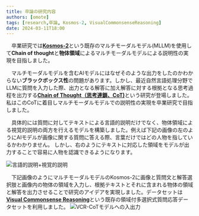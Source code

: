 ```yaml
---
title: 卒論の研究内容
authors: [omote]
tags: [research,卒論, Kosmos-2, VisualCommonsenseReasoning]
date: 2024-03-11T18:00
---
```




　卒業研究では[**Kosmos-2**](https://arxiv.org/abs/2306.14824)という既存のマルチモーダルモデル(MLLM)を使用して**Chain of thought**と**物体領域**によるマルチモーダルモデルによる説明性の実現を目指しました。

　マルチモーダルモデルを含むAIモデルにはなぜそのような出力をしたのかわからない**ブラックボックス性**の問題があります。しかし、最近自然言語処理分野でLLMに質問を入力した際、出力となる解答に加え解答に対する根拠となる思考過程を出力する[**Chain of Thought（思考連鎖、CoT)**](https://proceedings.neurips.cc/paper_files/paper/2022/hash/9d5609613524ecf4f15af0f7b31abca4-Abstract-Conference.html)という研究が登場しました。私はこのCoTに着目しマルチモーダルモデルでの説明性の実現を卒業研究で目指しました。

　具体的には質問に対してテキストによる言語的説明だけでなく、物体領域による視覚的説明の両方を行えるモデルを構築しました。例えば下記の画像の左のようにAIモデルが画像に関する質問に答える際、言葉だけではどの人物を指しているかわかりません。
しかし、右のようにテキストに対応した領域をモデルが出力することで容易に人物を認識できるようになります。

![言語的説明+視覚的説明](./言語的説明+視覚的説明.png)


　下記画像のようにマルチモーダルモデルのKosmos-2に画像と質問文と解答選択肢と画像内の物体の領域を入力し、根拠テキストとそれに含まれる物体の領域と解答を出力させることで研究のアイデアを実現しました。データセットは[**Visual Commonsense Reasoning**](https://openaccess.thecvf.com/content_CVPR_2019/html/Zellers_From_Recognition_to_Cognition_Visual_Commonsense_Reasoning_CVPR_2019_paper.html)という既存の領域付多選択式質問応答データセットを利用しました。
![VCR-CoTモデルへの入出力](./VCR-CoTモデルへの入出力.png)




<!-- export const Highlight = ({children, color}) => (
  <span
    style={{
      backgroundColor: color,
      borderRadius: '2px',
      color: '#fff',
      padding: '0.2rem',
    }}>
    {children}
  </span>
);

<Highlight color="#25c2a0">Docusaurus green</Highlight> and <Highlight color="#1877F2">Facebook blue</Highlight> are my favorite colors.

I can write **Markdown** alongside my _JSX_! -->
